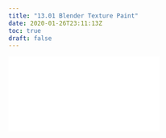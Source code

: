 ```yaml
---
title: "13.01 Blender Texture Paint"
date: 2020-01-26T23:11:13Z
toc: true
draft: false
---
```


![Link to included file](../../../../3d-modeling/blender/blender-texture-paint.md)
